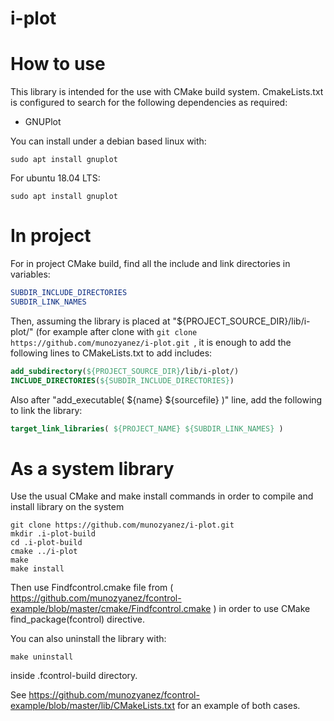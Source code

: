 # i-plot

# How to use

This library is intended for the use with CMake build system. CmakeLists.txt is configured to search for the following dependencies as required:
* GNUPlot

You can install under a debian based linux with:
```
sudo apt install gnuplot
```
For ubuntu 18.04 LTS:
```
sudo apt install gnuplot
```


# In project
For in project CMake build, find all the include and link directories in variables:

```cmake
SUBDIR_INCLUDE_DIRECTORIES
SUBDIR_LINK_NAMES
```

Then, assuming the library is placed at "${PROJECT_SOURCE_DIR}/lib/i-plot/" (for example after clone with ``git clone https://github.com/munozyanez/i-plot.git ``, it is enough to add the following lines to CMakeLists.txt to add includes:

```cmake
add_subdirectory(${PROJECT_SOURCE_DIR}/lib/i-plot/)
INCLUDE_DIRECTORIES(${SUBDIR_INCLUDE_DIRECTORIES})
```

Also after "add_executable( ${name} ${sourcefile} )" line, add the following to link the library:

```cmake
target_link_libraries( ${PROJECT_NAME} ${SUBDIR_LINK_NAMES} )
```
# As a system library
Use the usual CMake and make install commands in order to compile and install library on the system

```
git clone https://github.com/munozyanez/i-plot.git
mkdir .i-plot-build
cd .i-plot-build
cmake ../i-plot
make
make install
```

Then use Findfcontrol.cmake file from ( https://github.com/munozyanez/fcontrol-example/blob/master/cmake/Findfcontrol.cmake ) in order to use CMake find_package(fcontrol) directive.

You can also uninstall the library with:

```
make uninstall
```
inside .fcontrol-build directory.

See https://github.com/munozyanez/fcontrol-example/blob/master/lib/CMakeLists.txt for an example of both cases.
